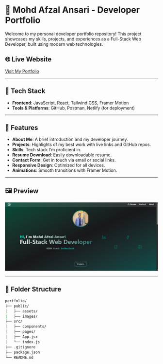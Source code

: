 # 💼 Mohd Afzal Ansari - Developer Portfolio

Welcome to my personal developer portfolio repository! This project showcases my skills, projects, and experiences as a Full-Stack Web Developer, built using modern web technologies.

## 🌐 Live Website

[Visit My Portfolio](https://portfolio-ingenium.netlify.app)  


---

## 🚀 Tech Stack

- **Frontend**: JavaScript, React, Tailwind CSS, Framer Motion
- **Tools & Platforms**: GitHub, Postman, Netlify (for deployment)

---

## 📁 Features

- **About Me**: A brief introduction and my developer journey.
- **Projects**: Highlights of my best work with live links and GitHub repos.
- **Skills**: Tech stack I'm proficient in.
- **Resume Download**: Easily downloadable resume.
- **Contact Form**: Get in touch via email or social links.
- **Responsive Design**: Optimized for all devices.
- **Animations**: Smooth transitions with Framer Motion.

---

## 🖼️ Preview

![Portfolio Screenshot](https://raw.githubusercontent.com/Afzal1603/portfolio/main/public/images/preview.png)  

---

## 📂 Folder Structure

```bash
portfolio/
├── public/
│   ├── assets/
|   ├── images/
├── src/
│   ├── components/
│   ├── pages/
│   ├── App.jsx
│   └── index.js
├── .gitignore
├── package.json
└── README.md
